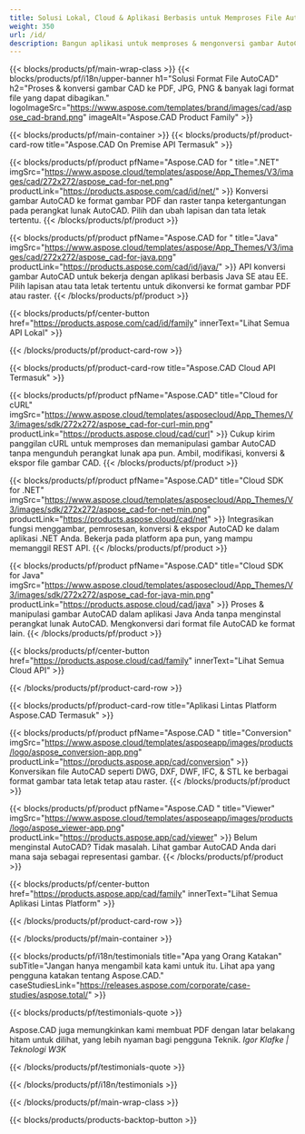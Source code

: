```yaml
---
title: Solusi Lokal, Cloud & Aplikasi Berbasis untuk Memproses File AutoCAD 
weight: 350
url: /id/
description: Bangun aplikasi untuk memproses & mengonversi gambar AutoCAD melalui API On Premise atau SDK berbasis Cloud. Gunakan aplikasi lintas platform untuk merender atau mengonversi file AutoCAD.
---
```


{{< blocks/products/pf/main-wrap-class >}}
{{< blocks/products/pf/i18n/upper-banner h1="Solusi Format File AutoCAD" h2="Proses & konversi gambar CAD ke PDF, JPG, PNG & banyak lagi format file yang dapat dibagikan." logoImageSrc="https://www.aspose.com/templates/brand/images/cad/aspose_cad-brand.png" imageAlt="Aspose.CAD Product Family" >}}

{{< blocks/products/pf/main-container >}}
{{< blocks/products/pf/product-card-row title="Aspose.CAD On Premise API Termasuk" >}}

{{< blocks/products/pf/product pfName="Aspose.CAD for " title=".NET" imgSrc="https://www.aspose.cloud/templates/aspose/App_Themes/V3/images/cad/272x272/aspose_cad-for-net.png" productLink="https://products.aspose.com/cad/id/net/" >}}
Konversi gambar AutoCAD ke format gambar PDF dan raster tanpa ketergantungan pada perangkat lunak AutoCAD. Pilih dan ubah lapisan dan tata letak tertentu.
{{< /blocks/products/pf/product >}}

{{< blocks/products/pf/product pfName="Aspose.CAD for " title="Java" imgSrc="https://www.aspose.cloud/templates/aspose/App_Themes/V3/images/cad/272x272/aspose_cad-for-java.png" productLink="https://products.aspose.com/cad/id/java/" >}}
API konversi gambar AutoCAD untuk bekerja dengan aplikasi berbasis Java SE atau EE. Pilih lapisan atau tata letak tertentu untuk dikonversi ke format gambar PDF atau raster.
{{< /blocks/products/pf/product >}}

{{< blocks/products/pf/center-button href="https://products.aspose.com/cad/id/family" innerText="Lihat Semua API Lokal" >}}

{{< /blocks/products/pf/product-card-row >}}

{{< blocks/products/pf/product-card-row title="Aspose.CAD Cloud API Termasuk" >}}

{{< blocks/products/pf/product pfName="Aspose.CAD" title="Cloud for cURL" imgSrc="https://www.aspose.cloud/templates/asposecloud/App_Themes/V3/images/sdk/272x272/aspose_cad-for-curl-min.png" productLink="https://products.aspose.cloud/cad/curl" >}}
Cukup kirim panggilan cURL untuk memproses dan memanipulasi gambar AutoCAD tanpa mengunduh perangkat lunak apa pun. Ambil, modifikasi, konversi & ekspor file gambar CAD.
{{< /blocks/products/pf/product >}}

{{< blocks/products/pf/product pfName="Aspose.CAD" title="Cloud SDK for .NET" imgSrc="https://www.aspose.cloud/templates/asposecloud/App_Themes/V3/images/sdk/272x272/aspose_cad-for-net-min.png" productLink="https://products.aspose.cloud/cad/net" >}}
Integrasikan fungsi menggambar, pemrosesan, konversi & ekspor AutoCAD ke dalam aplikasi .NET Anda. Bekerja pada platform apa pun, yang mampu memanggil REST API.
{{< /blocks/products/pf/product >}}

{{< blocks/products/pf/product pfName="Aspose.CAD" title="Cloud SDK for Java" imgSrc="https://www.aspose.cloud/templates/asposecloud/App_Themes/V3/images/sdk/272x272/aspose_cad-for-java-min.png" productLink="https://products.aspose.cloud/cad/java" >}}
Proses & manipulasi gambar AutoCAD dalam aplikasi Java Anda tanpa menginstal perangkat lunak AutoCAD. Mengkonversi dari format file AutoCAD ke format lain.
{{< /blocks/products/pf/product >}}

{{< blocks/products/pf/center-button href="https://products.aspose.cloud/cad/family" innerText="Lihat Semua Cloud API" >}}

{{< /blocks/products/pf/product-card-row >}}

{{< blocks/products/pf/product-card-row title="Aplikasi Lintas Platform Aspose.CAD Termasuk" >}}

{{< blocks/products/pf/product pfName="Aspose.CAD " title="Conversion" imgSrc="https://www.aspose.cloud/templates/asposeapp/images/products/logo/aspose_conversion-app.png" productLink="https://products.aspose.app/cad/conversion" >}}
Konversikan file AutoCAD seperti DWG, DXF, DWF, IFC, & STL ke berbagai format gambar tata letak tetap atau raster.
{{< /blocks/products/pf/product >}}

{{< blocks/products/pf/product pfName="Aspose.CAD " title="Viewer" imgSrc="https://www.aspose.cloud/templates/asposeapp/images/products/logo/aspose_viewer-app.png" productLink="https://products.aspose.app/cad/viewer" >}}
Belum menginstal AutoCAD? Tidak masalah. Lihat gambar AutoCAD Anda dari mana saja sebagai representasi gambar. 
{{< /blocks/products/pf/product >}}

{{< blocks/products/pf/center-button href="https://products.aspose.app/cad/family" innerText="Lihat Semua Aplikasi Lintas Platform" >}}

{{< /blocks/products/pf/product-card-row >}}

{{< /blocks/products/pf/main-container >}}

{{< blocks/products/pf/i18n/testimonials title="Apa yang Orang Katakan" subTitle="Jangan hanya mengambil kata kami untuk itu. Lihat apa yang pengguna katakan tentang Aspose.CAD." caseStudiesLink="https://releases.aspose.com/corporate/case-studies/aspose.total/" >}}

{{< blocks/products/pf/testimonials-quote >}}
<p class="first">
 Aspose.CAD juga memungkinkan kami membuat PDF dengan latar belakang hitam untuk dilihat, yang lebih nyaman bagi pengguna Teknik.
 <em>
  Igor Klafke | Teknologi W3K
 </em>
</p>

{{< /blocks/products/pf/testimonials-quote >}}

{{< /blocks/products/pf/i18n/testimonials >}}

{{< /blocks/products/pf/main-wrap-class >}}

{{< blocks/products/products-backtop-button >}}